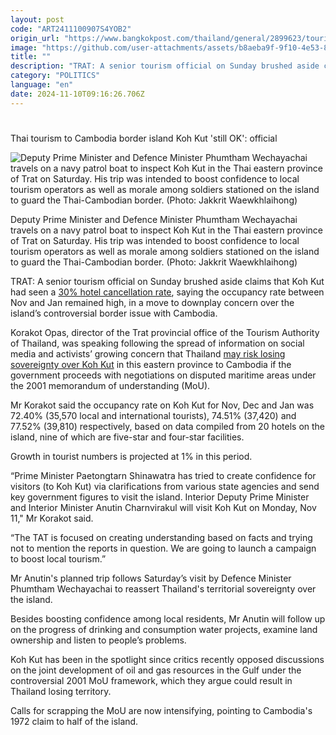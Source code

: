 ```yaml
---
layout: post
code: "ART2411100907S4YOB2"
origin_url: "https://www.bangkokpost.com/thailand/general/2899623/tourism-to-cambodia-borderline-island-koh-kut-still-ok-official"
image: "https://github.com/user-attachments/assets/b8aeba9f-9f10-4e53-8bad-3eb9d1321cad"
title: ""
description: "TRAT: A senior tourism official on Sunday brushed aside claims that Koh Kut had seen a  30% hotel cancellation rate , saying the occupancy rate between Nov and Jan remained high, in a move to downplay concern over the island’s controversial border issue with Cambodia."
category: "POLITICS"
language: "en"
date: 2024-11-10T09:16:26.706Z
---
```


# 

Thai tourism to Cambodia border island Koh Kut 'still OK': official

![Deputy Prime Minister and Defence Minister Phumtham Wechayachai travels on a navy patrol boat to inspect Koh Kut in the Thai eastern province of Trat on Saturday. His trip was intended to boost confidence to local tourism operators as well as morale among soldiers stationed on the island to guard the Thai-Cambodian border. (Photo: Jakkrit Waewkhlaihong)](https://github.com/user-attachments/assets/7d6acf81-bea7-478e-b1f9-fcd0eb73b64f)

Deputy Prime Minister and Defence Minister Phumtham Wechayachai travels on a navy patrol boat to inspect Koh Kut in the Thai eastern province of Trat on Saturday. His trip was intended to boost confidence to local tourism operators as well as morale among soldiers stationed on the island to guard the Thai-Cambodian border. (Photo: Jakkrit Waewkhlaihong)

TRAT: A senior tourism official on Sunday brushed aside claims that Koh Kut had seen a [30% hotel cancellation rate](https://www.bangkokpost.com/thailand/general/2866133/trat-islands-bear-cost-of-uncertainty), saying the occupancy rate between Nov and Jan remained high, in a move to downplay concern over the island’s controversial border issue with Cambodia.

Korakot Opas, director of the Trat provincial office of the Tourism Authority of Thailand, was speaking following the spread of information on social media and activists’ growing concern that Thailand [may risk losing sovereignty over Koh Kut](https://www.bangkokpost.com/thailand/special-reports/2899322/thai-govt-under-pressure-over-maritime-deal-with-cambodia) in this eastern province to Cambodia if the government proceeds with negotiations on disputed maritime areas under the 2001 memorandum of understanding (MoU). 

Mr Korakot said the occupancy rate on Koh Kut for Nov, Dec and Jan was 72.40% (35,570 local and international tourists), 74.51% (37,420) and 77.52% (39,810) respectively, based on data compiled from 20 hotels on the island, nine of which are five-star and four-star facilities.

Growth in tourist numbers is projected at 1% in this period. 

“Prime Minister Paetongtarn Shinawatra has tried to create confidence for visitors (to Koh Kut) via clarifications from various state agencies and send key government figures to visit the island. Interior Deputy Prime Minister and Interior Minister Anutin Charnvirakul will visit Koh Kut on Monday, Nov 11," Mr Korakot said.  

“The TAT is focused on creating understanding based on facts and trying not to mention the reports in question. We are going to launch a campaign to boost local tourism.” 

Mr Anutin's planned trip follows Saturday’s visit by Defence Minister Phumtham Wechayachai to reassert Thailand's territorial sovereignty over the island.

Besides boosting confidence among local residents, Mr Anutin will follow up on the progress of drinking and consumption water projects, examine land ownership and listen to people’s problems.  

Koh Kut has been in the spotlight since critics recently opposed discussions on the joint development of oil and gas resources in the Gulf under the controversial 2001 MoU framework, which they argue could result in Thailand losing territory.

Calls for scrapping the MoU are now intensifying, pointing to Cambodia's 1972 claim to half of the island.
